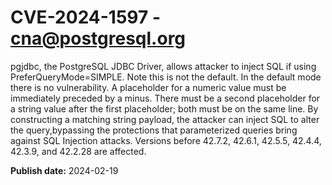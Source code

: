 # CVE-2024-1597 - cna@postgresql.org

pgjdbc, the PostgreSQL JDBC Driver, allows attacker to inject SQL if using PreferQueryMode=SIMPLE. Note this is not the default. In the default mode there is no vulnerability. A placeholder for a numeric value must be immediately preceded by a minus. There must be a second placeholder for a string value after the first placeholder; both must be on the same line. By constructing a matching string payload, the attacker can inject SQL to alter the query,bypassing the protections that parameterized queries bring against SQL Injection attacks. Versions before 42.7.2, 42.6.1, 42.5.5, 42.4.4, 42.3.9, and 42.2.28 are affected.

**Publish date:** 2024-02-19
